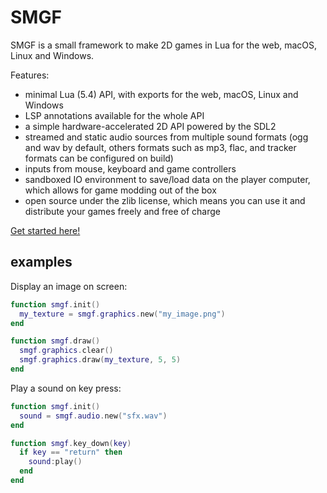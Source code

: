 # SMGF

SMGF is a small framework to make 2D games in Lua for the web, macOS,
Linux and Windows.

Features:

- minimal Lua (5.4) API, with exports for the web, macOS, Linux and Windows
- LSP annotations available for the whole API
- a simple hardware-accelerated 2D API powered by the SDL2
- streamed and static audio sources from multiple sound formats (ogg and wav by default, others formats such as mp3, flac, and tracker formats can be configured on build)
- inputs from mouse, keyboard and game controllers
- sandboxed IO environment to save/load data on the player computer, which
  allows for game modding out of the box
- open source under the zlib license, which means you can use it and
  distribute your games freely and free of charge

[Get started here!](https://superzazu.github.io/smgf/docs/getting-started/)

## examples

Display an image on screen:

```lua
function smgf.init()
  my_texture = smgf.graphics.new("my_image.png")
end

function smgf.draw()
  smgf.graphics.clear()
  smgf.graphics.draw(my_texture, 5, 5)
end
```

Play a sound on key press:

```lua
function smgf.init()
  sound = smgf.audio.new("sfx.wav")
end

function smgf.key_down(key)
  if key == "return" then
    sound:play()
  end
end
```
